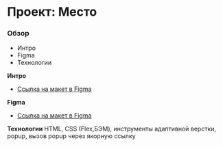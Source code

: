 # Проект: Место

### Обзор

* Интро
* Figma
* Технологии

**Интро**

* [Ссылка на макет в Figma](https://www.figma.com/file/2cn9N9jSkmxD84oJik7xL7/JavaScript.-Sprint-4?node-id=0%3A1)

**Figma**

* [Ссылка на макет в Figma](https://www.figma.com/file/2cn9N9jSkmxD84oJik7xL7/JavaScript.-Sprint-4?node-id=0%3A1)

**Технологии**
HTML, CSS (Flex,БЭМ), инструменты адаптивной верстки, popup, вызов popup через якорную ссылку